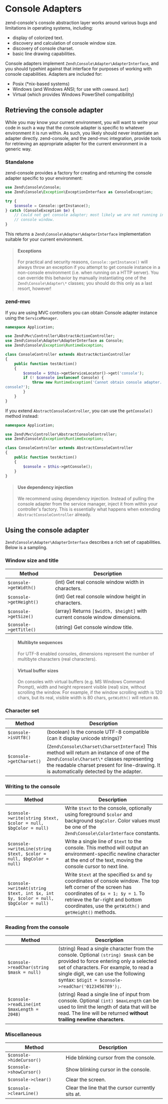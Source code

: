 # Console Adapters

zend-console's console abstraction layer works around various bugs and limitations
in operating systems, including:

- display of colorized text.
- discovery and calculation of console window size.
- discovery of console charset.
- basic line drawing capabilities.

Console adapters implement `Zend\Console\Adapter\AdapterInterface`, and you
should typehint against that interface for purposes of working with console
capabilities. Adapters are included for:

- Posix (\*nix-based systems)
- Windows (and Windows ANSI; for use with `command.bat`)
- Virtual (which provides Windows PowerShell compatibility)

## Retrieving the console adapter

While you may know your current environment, you will want to write your code in
such a way that the console adapter is specific to whatever environment it is
run within. As such, you likely should never instantiate an adapter directly.
zend-console, and the zend-mvc integration, provide tools for retrieving an
appropriate adapter for the current environment in a generic way.

### Standalone

zend-console provides a factory for creating and returning the console adapter
specific to your environment:

```php
use Zend\Console\Console;
use Zend\Console\Exception\ExceptionInterface as ConsoleException;

try {
    $console = Console::getInstance();
} catch (ConsoleException $e) {
    // Could not get console adapter; most likely we are not running inside a
    // console window.
}
```

This returns a `Zend\Console\Adapter\AdapterInterface` implementation suitable
for your current environment.

> #### Exceptions
>
> For practical and security reasons, `Console::getInstance()` will always throw
> an exception if you attempt to get console instance in a non-console
> environment (i.e. when running on a HTTP server). You can override this
> behavior by manually instantiating one of the `Zend\Console\Adapter\*`
> classes; you should do this only as a last resort, however!

### zend-mvc

If you are using MVC controllers you can obtain Console adapter instance using
the `ServiceManager`.

```php
namespace Application;

use Zend\Mvc\Controller\AbstractActionController;
use Zend\Console\Adapter\AdapterInterface as Console;
use Zend\Console\Exception\RuntimeException;

class ConsoleController extends AbstractActionController
{
    public function testAction()
    {
        $console = $this->getServiceLocator()->get('console');
        if (! $console instanceof Console) {
            throw new RuntimeException('Cannot obtain console adapter. Are we running in a
console?');
        }
    }
}
```

If you extend `AbstractConsoleController`, you can use the `getConsole()` method
instead:

```php
namespace Application;

use Zend\Mvc\Controller\AbstractConsoleController;
use Zend\Console\Exception\RuntimeException;

class ConsoleController extends AbstractConsoleController
{
    public function testAction()
    {
        $console = $this->getConsole();
    }
}
```

> #### Use dependency injection
>
> We recommend using dependency injection. Instead of pulling the console
> adapter from the service manager, inject it from within your controller's
> factory. This is essentially what happens when extending
> `AbstractConsoleController` already.

## Using the console adapter

`Zend\Console\Adapter\AdapterInterface` describes a rich set of capabilities.
Below is a sampling.

### Window size and title

Method | Description
------ | -----------
`$console->getWidth()` | (int) Get real console window width in characters.
`$console->getHeight()` | (int) Get real console window height in characters.
`$console->getSize()` | (array) Returns `[$width, $height]` with current console window dimensions.
`$console->getTitle()` | (string) Get console window title.

> #### Multibyte sequences
>
> For UTF-8 enabled consoles, dimensions represent the number of multibyte
> characters (real characters).

> #### Virtual buffer sizes
>
> On consoles with virtual buffers (e.g. MS Windows Command Prompt), width and
> height represent visible (real) size, without scrolling the window. For
> example, if the window scrolling width is 120 chars, but its real, visible
> width is 80 chars, `getWidth()` will return `80`.

### Character set

Method | Description
------ | -----------
`$console->isUtf8()` | (boolean) Is the console UTF-8 compatible (can it display unicode strings)?
`$console->getCharset()` | (`Zend\Console\Charset\CharsetInterface`) This method will return an instance of one of the `Zend\Console\Charset\*` classes representing the readable charset present for line-drawing. It is automatically detected by the adapter.

### Writing to the console

Method | Description
------ | -----------
`$console->write(string $text, $color = null, $bgColor = null)` | Write `$text` to the console, optionally using foreground `$color` and background `$bgColor`.  Color values must be one of the `Zend\Console\ColorInterface` constants.
`$console->writeLine(string $text, $color = null, $bgColor = null)` | Write a single line of `$text` to the console. This method will output an environment-specific newline character at the end of the text, moving the console cursor to next line.
`$console->writeAt(string $text, int $x, int $y, $color = null, $bgColor = null)` | Write `$text` at the specified `$x` and `$y` coordinates of console window. The top left corner of the screen has coordinates of `$x = 1; $y = 1`. To retrieve the far-right and bottom coordinates, use the `getWidth()` and `getHeight()` methods.

### Reading from the console

Method | Description
------ | -----------
`$console->readChar(string $mask = null)` | (string) Read a single character from the console. Optional `(string) $mask` can be provided to force entering only a selected set of characters. For example, to read a single digit, we can use the following syntax: `$digit = $console->readChar('0123456789');`.
`$console->readLine(int $maxLength = 2048)` | (string) Read a single line of input from console. Optional `(int) $maxLength` can be used to limit the length of data that will be read. The line will be returned **without trailing newline characters**.

### Miscellaneous

Method | Description
------ | -----------
`$console->hideCursor()` | Hide blinking cursor from the console.
`$console->showCursor()` | Show blinking cursor in the console.
`$console->clear()` | Clear the screen.
`$console->clearLine()` | Clear the line that the cursor currently sits at.

